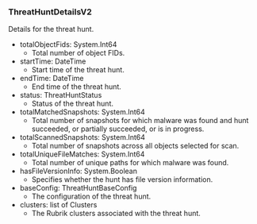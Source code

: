 ### ThreatHuntDetailsV2
Details for the threat hunt.

- totalObjectFids: System.Int64
  - Total number of object FIDs.
- startTime: DateTime
  - Start time of the threat hunt.
- endTime: DateTime
  - End time of the threat hunt.
- status: ThreatHuntStatus
  - Status of the threat hunt.
- totalMatchedSnapshots: System.Int64
  - Total number of snapshots for which malware was found and hunt succeeded, or partially succeeded, or is in progress.
- totalScannedSnapshots: System.Int64
  - Total number of snapshots across all objects selected for scan.
- totalUniqueFileMatches: System.Int64
  - Total number of unique paths for which malware was found.
- hasFileVersionInfo: System.Boolean
  - Specifies whether the hunt has file version information.
- baseConfig: ThreatHuntBaseConfig
  - The configuration of the threat hunt.
- clusters: list of Clusters
  - The Rubrik clusters associated with the threat hunt.
